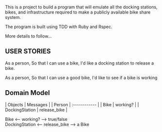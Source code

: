 This is a project to build a program that will emulate all the docking stations, bikes, and infrastructure required to make a publicly available bike share system.

The program is built using TDD with Ruby and Rspec.

More details to follow...

## USER STORIES

As a person,
So that I can use a bike,
I'd like a docking station to release a bike.

As a person,
So that I can use a good bike,
I'd like to see if a bike is working

## Domain Model

| Objects | Messages |
| Person | :------------ |
| Bike | working? |
| DockingStation | release_bike |

Bike <-- working? --> true/false <br>
DockingStation <-- release_bike --> a Bike
